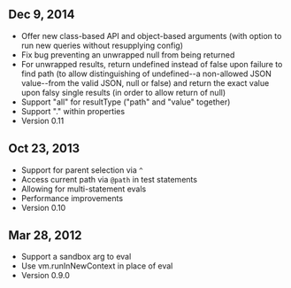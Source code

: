 ## Dec 9, 2014
* Offer new class-based API and object-based arguments (with option to run new queries without resupplying config)
* Fix bug preventing an unwrapped null from being returned
* For unwrapped results, return undefined instead of false upon failure to find path (to allow distinguishing of undefined--a non-allowed JSON value--from the valid JSON, null or false) and return the exact value upon falsy single results (in order to allow return of null)
* Support "all" for resultType ("path" and "value" together)
* Support "." within properties
* Version 0.11

## Oct 23, 2013

* Support for parent selection via `^`
* Access current path via `@path` in test statements
* Allowing for multi-statement evals
* Performance improvements
* Version 0.10

## Mar 28, 2012

* Support a sandbox arg to eval
* Use vm.runInNewContext in place of eval
* Version 0.9.0
